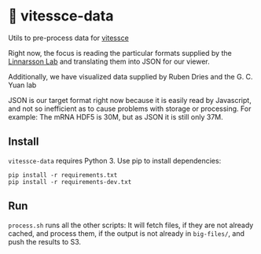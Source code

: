 # 🚄  vitessce-data

Utils to pre-process data for [vitessce](http://github.com/hms-dbmi/vitessce/#readme)

Right now, the focus is reading the particular formats supplied by
the [Linnarsson Lab](http://linnarssonlab.org/osmFISH/availability/)
and translating them into JSON for our viewer.

Additionally, we have visualized data supplied by Ruben Dries and the G. C. Yuan lab


JSON is our target format right now because it is easily read by Javascript,
and not so inefficient as to cause problems with storage or processing.
For example: The mRNA HDF5 is 30M, but as JSON it is still only 37M.

## Install

`vitessce-data` requires Python 3. Use pip to install dependencies:

```
pip install -r requirements.txt
pip install -r requirements-dev.txt
```

## Run

`process.sh` runs all the other scripts: It will fetch files,
if they are not already cached, and process them, if the output is not
already in `big-files/`, and push the results to S3.
